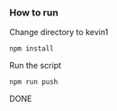 ### How to run

Change directory to kevin1

```shell
npm install
```

Run the script

```
npm run push
```
DONE
